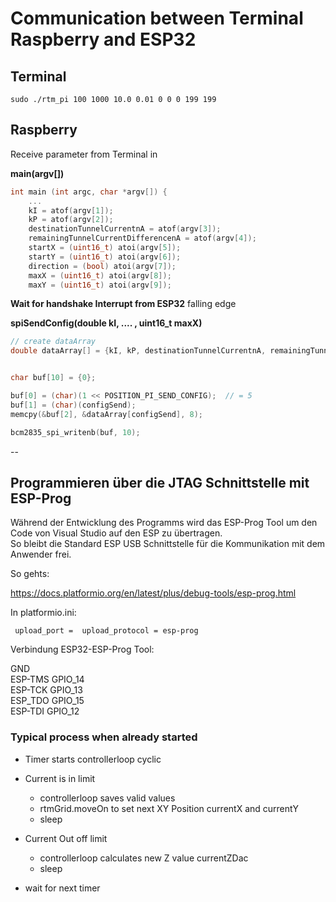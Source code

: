 # Communication between Terminal Raspberry and ESP32

## Terminal

``sudo ./rtm_pi 100 1000 10.0 0.01 0 0 0 199 199``

## Raspberry

Receive parameter from Terminal in

**main(argv[])**

```c
int main (int argc, char *argv[]) {
    ...
    kI = atof(argv[1]);                                
    kP = atof(argv[2]);
    destinationTunnelCurrentnA = atof(argv[3]); 
    remainingTunnelCurrentDifferencenA = atof(argv[4]); 
    startX = (uint16_t) atoi(argv[5]);
    startY = (uint16_t) atoi(argv[6]);
    direction = (bool) atoi(argv[7]);
    maxX = (uint16_t) atoi(argv[8]);
    maxY = (uint16_t) atoi(argv[9]);
```

**Wait for handshake Interrupt from ESP32** falling edge

**spiSendConfig(double kI, .... , uint16_t maxX)**

```c
// create dataArray
double dataArray[] = {kI, kP, destinationTunnelCurrentnA, remainingTunnelCurrentDifferencenA, (double) startX, (double) startY, (double) direction, (double) maxX, (double) maxY};


char buf[10] = {0};

buf[0] = (char)(1 << POSITION_PI_SEND_CONFIG);  // = 5
buf[1] = (char)(configSend);
memcpy(&buf[2], &dataArray[configSend], 8);

bcm2835_spi_writenb(buf, 10);
```

--

## Programmieren über die JTAG Schnittstelle mit ESP-Prog


Während der Entwicklung des Programms wird das ESP-Prog Tool um den Code von Visual Studio auf den ESP zu übertragen.    
So bleibt die Standard ESP USB Schnittstelle für die Kommunikation mit dem Anwender frei.

So gehts:

<https://docs.platformio.org/en/latest/plus/debug-tools/esp-prog.html>

In platformio.ini:

``
upload_port = 
upload_protocol = esp-prog``

Verbindung ESP32-ESP-Prog Tool:

GND  
ESP-TMS GPIO_14  
ESP-TCK GPIO_13  
ESP_TDO GPIO_15  
ESP-TDI GPIO_12  

### Typical process when already started

- Timer starts controllerloop cyclic

- Current is in limit
  - controllerloop saves valid values
  - rtmGrid.moveOn to set next XY Position currentX and currentY
  - sleep
- Current Out off limit
  - controllerloop calculates new Z value currentZDac
  - sleep
- wait for next timer